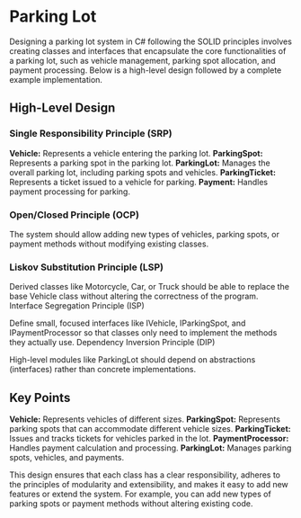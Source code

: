 ﻿# Parking Lot

Designing a parking lot system in C# following the SOLID principles involves creating classes and interfaces that encapsulate the core functionalities of a parking lot, such as vehicle management, parking spot allocation, and payment processing. Below is a high-level design followed by a complete example implementation.

## High-Level Design

### Single Responsibility Principle (SRP)

**Vehicle:** Represents a vehicle entering the parking lot.
**ParkingSpot:** Represents a parking spot in the parking lot.
**ParkingLot:** Manages the overall parking lot, including parking spots and vehicles.
**ParkingTicket:** Represents a ticket issued to a vehicle for parking.
**Payment:** Handles payment processing for parking.

### Open/Closed Principle (OCP)

The system should allow adding new types of vehicles, parking spots, or payment methods without modifying existing classes.

### Liskov Substitution Principle (LSP)

Derived classes like Motorcycle, Car, or Truck should be able to replace the base Vehicle class without altering the correctness of the program.
Interface Segregation Principle (ISP)

Define small, focused interfaces like IVehicle, IParkingSpot, and IPaymentProcessor so that classes only need to implement the methods they actually use.
Dependency Inversion Principle (DIP)

High-level modules like ParkingLot should depend on abstractions (interfaces) rather than concrete implementations.

## Key Points

**Vehicle:** Represents vehicles of different sizes.
**ParkingSpot:** Represents parking spots that can accommodate different vehicle sizes.
**ParkingTicket:** Issues and tracks tickets for vehicles parked in the lot.
**PaymentProcessor:** Handles payment calculation and processing.
**ParkingLot:** Manages parking spots, vehicles, and payments.

This design ensures that each class has a clear responsibility, adheres to the principles of modularity and extensibility, and makes it easy to add new features or extend the system. For example, you can add new types of parking spots or payment methods without altering existing code.